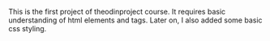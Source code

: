 This is the first project of theodinproject course. It requires basic understanding of html elements and tags.
Later on, I also added some basic css styling.